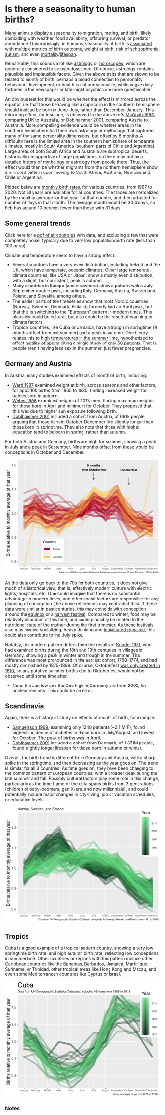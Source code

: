 # Is there a seasonality to human births? #

Many animals display a seasonality to migration, mating, and birth, likely coinciding with weather, food availability, offspring survival, or predator abundance. Unsurprisingly, in humans, seasonality of birth is [associated with multiple metrics of birth outcome](https://doi.org/10.1073/pnas.1307582110), [weight at birth](https://doi.org/10.1111/j.1467-842X.1998.tb01467.x), [risk of schizophrenia](https://doi.org/10.1192/bjp.167.6.783), [autism](https://doi.org/10.1176/ajp.152.5.798), and even [mortality](https://doi.org/10.1038/41245)/[lifespan](https://doi.org/10.1073/pnas.041431898).

Remarkably, this sounds a lot like [astrology](https://en.wikipedia.org/wiki/Western_astrology) or [horoscopes](https://en.wikipedia.org/wiki/Horoscope), which are generally considered to be pseudoscience. Of course, astrology contains plausible and implausible facets. Given the above traits that are shown to be related to month of birth, perhaps a broad connection to personality, behaviour, development, or health is not unreasonable, while vague daily fortunes in the newspaper or late-night psychics are more questionable. 

An obvious test for this would be whether the effect is mirrored across the equator, i.e. that those behaving like a capricorn in the southern hemisphere should instead be born in June-July, rather than December-January. This mirroring effect, for instance, is observed in the above refs [McGrath 1995](https://doi.org/10.1192/bjp.167.6.783), comparing UK to Australia, or [Doblhammer 2001](https://doi.org/10.1073/pnas.041431898), comparing Austria to Australia. More compelling evidence would be whether areas in the southern hemisphere had their own astrology or mythology that captured many of the same personality dimensions, but offset by 6 months. A difficulty here is the limited area in the southern hemisphere of temperate climates, mostly in South America (southern parts of Chile and Argentina). Large areas of both South Africa and Australia are subtropical deserts, historically unsupportive of large populations, so there may not be a detailed history of mythology or astrology from people there. Thus, the effect would then be whether migrants from the northern hemisphere show a mirrored pattern upon moving to South Africa, Australia, New Zealand, Chile or Argentina.

Plotted below are [monthly birth rates](https://data.un.org/Data.aspx?d=POP&f=tableCode:55), for various countries, from 1967 to 2020. Not all years are available for all countries. The traces are normalized by the monthly average for that year for that country, and then adjusted for number of days in that month. The average month would be 30.4 days, so Feb has around 10 percent fewer than those with 31 days.

## Some general trends ##
Click here for a [pdf of all countries](https://github.com/wrf/misc-analyses/blob/master/birth_rate_by_month/all_countries_combined.UNdata_20210419.pdf) with data, and excluding a few that were completely noise, typically due to very low population/birth rate (less than 100 or so).

Climate and temperature seem to have a strong effect: 

* Several countries have a very even distribution, including Ireland and the UK, which have temperate, oceanic climates. Other large temperate-climate countries, like USA or Japan, show a mostly even distribution, with a slight, but consistent, peak in autumn.
* Many countries in Europe (and elsewhere) show a pattern with a July-September double peak, including Italy, Germany, Austria, Switzerland, Poland, and Slovakia, among others. 
* The earlier parts of the timeseries show that most Nordic countries (Norway, Sweden, Denmark, Finland) formerly had an April peak, but that this is switching to the "European" pattern in modern times. This plausibly could be cultural, but also could be the result of warming or climate factors.
* Tropical countries, like Cuba or Jamaica, have a trough in springtime (9 months offset from hot summer) and a peak in autumn. One theory relates this to [high temperatures in the summer time](https://doi.org/10.1016/j.envres.2011.01.023), hypothesized to affect [motility of sperm](https://www.jstor.org/stable/2061888) citing a single study of [only 56 patients](https://doi.org/10.1016/0028-2243(88)90140-2). That is, people aren't having less sex in the summer, just fewer pregnancies.

## Germany and Austria ##

In Austria, many studies examined effects of month of birth, including:

* [Ward 1987](http://dx.doi.org/10.1080/03014468700009341) examined weight at birth, across seasons and other factors, for appx 10k births from 1865 to 1930, finding increased weight for babies born in autumn.
* [Weber 1998](https://doi.org/10.1038/35781) examined heights of 507k men, finding maximum heights for those born in April and minimum for October. They proposed that this was due to higher sun exposure following birth.
* [Doblhammer 2001](https://doi.org/10.1073/pnas.041431898) included a cohort from Austria, of 681k people, arguing that those born in October-December live slightly longer than those born in springtime. They also note that those with higher education tend to be born in spring, rather than autumn.

For both Austria and Germany, births are high for summer, showing a peak in July and a peak in September. Nine months offset from these would be conceptions in October and December. 

![UNdata_Export_20210419_AT_plus_DE.png](https://github.com/wrf/misc-analyses/blob/master/birth_rate_by_month/images/UNdata_Export_20210419_AT_plus_DE.png)

As the data only go back to the 70s for both countries, it does not give much of a historical view, that is, effectively modern culture with electric lights, hospitals, etc. One could imagine that there is no substantial advantage in modern times, and other social factors are responsible for any planning of conception (the above references may contradict this).
If these data were similar in past centuries, this may coincide with conception around the [equinox](https://en.wikipedia.org/wiki/Equinox) or a [harvest festival](https://en.wikipedia.org/wiki/Harvest_festival). Compared to winter, food may be relatively abundant at this time, and could plausibly be related to the nutritional state of the mother during the first trimester. As these festivals also may involve socializing, heavy drinking and [intoxicated romance](https://www.oktoberfest.de/en/traditional-fashion/tying-a-dirndl-which-side-to-choose), this could also contribute to the July spike.

Notably, the modern pattern differs from the results of [Knodel 1981](https://www.tandfonline.com/doi/abs/10.1080/00324728.1981.10404953), who had examined births during the 18th and 19th centuries in villages in Germany, showing a peak in winter and trough in the summer. This difference was most pronounced in the earliest cohort, 1750-1774, and had mostly diminished by 1875-1899. Of course, Oktoberfest [was only created in 1810](https://www.muenchen.de/int/en/events/oktoberfest/history.html), so any putative summer births due to Oktoberfest would not be observed until some time after.

* Note: the Jan low and the Dec high in Germany are from 2002, for unclear reasons. This could be an error.

## Scandinavia ##

Again, there is a history of study on effects of month of birth, for example:

* [Samuelsson 1999](http://dx.doi.org/10.1136/adc.81.2.143), examining only 1248 patients (~2:1 M:F), found highest incidence of diabetes in those born in July/August, and lowest for October. The peak of births was in April.
* [Doblhammer 2001](https://doi.org/10.1073/pnas.041431898) included a cohort from Denmark, of 1.371M people, found slightly longer lifespan for those born in autumn or winter.

Overall, the birth trend is different from Germany and Austria, with a sharp spike in the springtime, and then decreasing as the year goes on. The trend is similar for all 3 countries. As time goes on, they have been changing to the common pattern of European countries, with a broader peak during the late summer and fall. Possibly cultural factors play some role in this change, particularly as the time frame of the data spans births from 3 generations (children of baby-boomers, gen X-ers, and now millennials), and could potentially include major changes in city-living, job or vacation schedules, or education levels.

![UNdata_Export_20210419_scand_by_year.png](https://github.com/wrf/misc-analyses/blob/master/birth_rate_by_month/images/UNdata_Export_20210419_scand_by_year.png)

## Tropics ##
Cuba is a good example of a tropical pattern country, showing a very low springtime birth rate, and high autumn birth rate, reflecting low conceptions in summertime. Other countries or regions with this pattern include other Caribbean countries like the Bahamas, Barbados, Jamaica, Martinique, Suriname, or Trinidad, other tropical areas like Hong Kong and Macau, and even some Mediterranean countries like Cyprus or Israel.

![Cuba.UNdata_20210419.png](https://github.com/wrf/misc-analyses/blob/master/birth_rate_by_month/images/Cuba.UNdata_20210419.png)

### Notes ###

